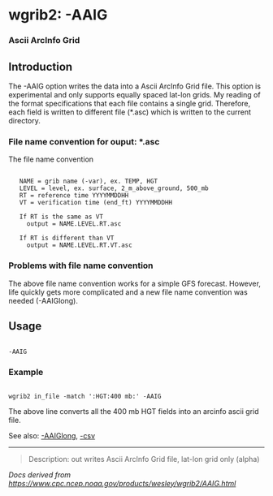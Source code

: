 # wgrib2: -AAIG

### Ascii ArcInfo Grid

## Introduction

The -AAIG option writes the data into a Ascii ArcInfo Grid file.
This option is experimental and only supports equally spaced lat-lon grids.
My reading of the format specifications that each file contains a single grid.
Therefore, each field is written to different file (\*.asc) which
is written to the current directory.

### File name convention for ouput: \*.asc

The file name convention

```

   NAME = grib name (-var), ex. TEMP, HGT
   LEVEL = level, ex. surface, 2_m_above_ground, 500_mb
   RT = reference time YYYYMMDDHH
   VT = verification time (end_ft) YYYYMMDDHH

   If RT is the same as VT
     output = NAME.LEVEL.RT.asc

   If RT is different than VT
     output = NAME.LEVEL.RT.VT.asc

```

### Problems with file name convention

The above file name convention works for a simple GFS forecast.
However, life quickly gets more complicated and a new file name
convention was needed (-AAIGlong).

## Usage

```

-AAIG

```

### Example

```

wgrib2 in_file -match ':HGT:400 mb:' -AAIG

```

The above line converts all the 400 mb HGT fields into an
arcinfo ascii grid file.

See also: [-AAIGlong](./AAIGlong.md),
[-csv](./csv.md)

---

> Description: out writes Ascii ArcInfo Grid file, lat-lon grid only (alpha)

_Docs derived from <https://www.cpc.ncep.noaa.gov/products/wesley/wgrib2/AAIG.html>_
